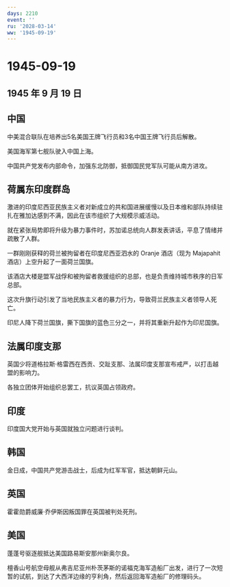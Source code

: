 ```yaml
---
days: 2210
event: ''
ru: '2028-03-14'
ww: '1945-09-19'
---
```


# 1945-09-19

## 1945 年 9 月 19 日

## 中国

中美混合联队在培养出5名美国王牌飞行员和3名中国王牌飞行员后解散。

美国海军第七舰队驶入中国上海。

中国共产党发布内部命令，加强东北防御，抵御国民党军队可能从南方进攻。

## 荷属东印度群岛

激进的印度尼西亚民族主义者对新成立的共和国进展缓慢以及日本维和部队持续驻扎在雅加达感到不满，因此在该市组织了大规模示威活动。

就在紧张局势即将升级为暴力事件时，苏加诺总统向人群发表讲话，平息了情绪并疏散了人群。

一群刚刚获释的荷兰被拘留者在印度尼西亚泗水的 Oranje 酒店（现为 Majapahit
酒店）上空升起了一面荷兰国旗。

该酒店大楼是盟军战俘和被拘留者救援组织的总部，也是负责维持城市秩序的日军总部。

这次升旗行动引发了当地民族主义者的暴力行为，导致荷兰民族主义者领导人死亡。

印尼人降下荷兰国旗，撕下国旗的蓝色三分之一，并将其重新升起作为印尼国旗。

## 法属印度支那

英国少将道格拉斯·格雷西在西贡、交趾支那、法属印度支那宣布戒严，以打击越盟的影响力。

各独立团体开始组织总罢工，抗议英国占领政府。

## 印度

印度国大党开始与英国就独立问题进行谈判。

## 韩国

金日成，中国共产党游击战士，后成为红军军官，抵达朝鲜元山。

## 英国

霍霍勋爵威廉·乔伊斯因叛国罪在英国被判处死刑。

## 美国

蓬蓬号驱逐舰抵达美国路易斯安那州新奥尔良。

檀香山号航空母舰从弗吉尼亚州朴茨茅斯的诺福克海军造船厂出发，进行了一次短暂的试航，到达了大西洋边缘的亨利角，然后返回海军造船厂的修理码头。